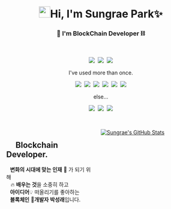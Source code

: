 <h1 align="center"><img src="https://raw.githubusercontent.com/MartinHeinz/MartinHeinz/master/wave.gif" width="30px">Hi, I'm Sungrae Park✨</h1>
<h3 align="center">🧱 I'm BlockChain Developer ⛓️</h3>  


<br>
<p align="center">
<img src="https://img.shields.io/badge/Python-3766AB?style=flat-square&logo=Python&logoColor=white"/></a>&nbsp <img src="https://img.shields.io/badge/C-E6E6FA?style=flat-square&logo=c&logoColor=BLACK"/></a>&nbsp <img src="https://img.shields.io/badge/Solidity-191970?style=flat-square&logo=solidity&logoColor=white"/></a>
</p>


<p align="center">I've used more than once.<p>

<p align="center">
<img src="https://img.shields.io/badge/node.js-339933?style=flat-square&logo=node.js&logoColor=white"/></a>&nbsp <img src="https://img.shields.io/badge/Linux-D94F00?style=flat-square&logo=linux&logoColor=BLACK"/></a>&nbsp <img src="https://img.shields.io/badge/Solidity-191970?style=flat-square&logo=solidity&logoColor=white"/></a>&nbsp <img src="https://img.shields.io/badge/raspberry_pi-A22846?style=flat-square&logo=raspberry-pi&logoColor=white"/></a>&nbsp <img src="https://img.shields.io/badge/Mysql-4479A1?style=flat-square&logo=Mysql&logoColor=white"/></a>&nbsp <img src="https://img.shields.io/badge/HTML5-E34F26?style=flat-square&logo=html5&logoColor=white"/></a>
</p>

<p align="center">else...<p>

<p align="center">
<img src="https://img.shields.io/badge/Github-181717?style=flat-square&logo=github&logoColor=white"/></a>&nbsp <img src="https://img.shields.io/badge/Slack-4A154B?style=flat-square&logo=Slack&logoColor=BLACK"/></a>&nbsp <img src="https://img.shields.io/badge/Notion-000000?style=flat-square&logo=Notion&logoColor=white"/></a>
</p>

<p>&nbsp</p>
<div style="float: left; width: 50%">
<p>
<h2 id="blockchain-developer-">&nbsp&nbsp&nbsp&nbsp&nbspBlockchain Developer.</h2>
<p><strong>&nbsp&nbsp&nbsp변화의 시대에 맞는 인재</strong> 🙋 가 되기 위해&nbsp&nbsp&nbsp&nbsp<br>&nbsp&nbsp&nbsp🔥 <strong>배우는 것</strong>을 소중히 하고<br><strong>&nbsp&nbsp&nbsp아이디어</strong>💡 떠올리기를 좋아하는<br><strong>&nbsp&nbsp&nbsp블록체인</strong> 🔗<strong>개발자 박성래</strong>입니다.</p>
<p>
</div>
<div style="float: left; width: 50%">
<a href="https://github.com/parksungrae/parksungrae">
  <img align="center" src="https://github-readme-stats.vercel.app/api?username=parksungrae&show_icons=true&line_height=27&count_private=true&title_color=ffffff&text_color=c9cacc&icon_color=2bbc8a&bg_color=1d1f21" alt="Sungrae's GitHub Stats" />
</a>
</div>




